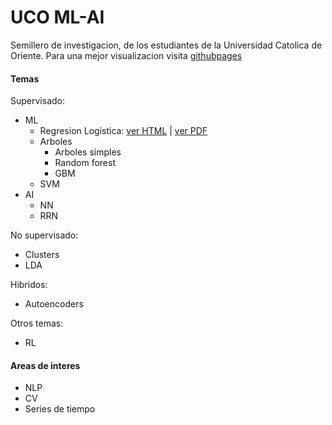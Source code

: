 # UCO ML-AI
Semillero de investigacion, de los estudiantes de la Universidad Catolica de Oriente. Para una mejor visualizacion visita [githubpages]( https://jdramirez.github.io/UCO_ML_AI/)
#### Temas
Supervisado:
  * ML
    * Regresion Logistica: [ver HTML](https://jdramirez.github.io/UCO_ML_AI/logistic_regression_by_hand.html) | [ver PDF](https://jdramirez.github.io/UCO_ML_AI/logistic_regression_by_hand.pdf)
    * Arboles
      * Arboles simples
      * Random forest 
      * GBM
    * SVM
  * AI
    * NN
    * RRN
    
No supervisado:
  * Clusters
  * LDA

Hibridos:
  * Autoencoders
  
Otros temas:
  * RL
  
#### Areas de interes
  * NLP
  * CV
  * Series de tiempo
  
